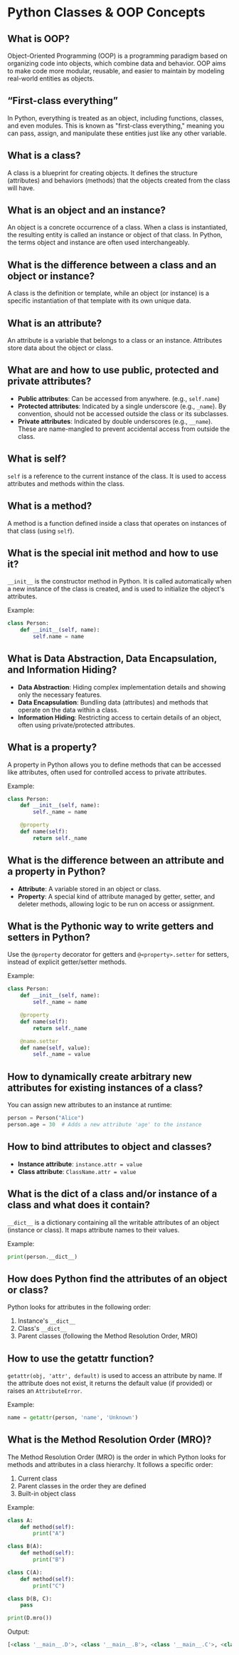 # Python Classes & OOP Concepts

## What is OOP?
Object-Oriented Programming (OOP) is a programming paradigm based on organizing code into objects, which combine data and behavior. OOP aims to make code more modular, reusable, and easier to maintain by modeling real-world entities as objects.

## “First-class everything”
In Python, everything is treated as an object, including functions, classes, and even modules. This is known as "first-class everything," meaning you can pass, assign, and manipulate these entities just like any other variable.

## What is a class?
A class is a blueprint for creating objects. It defines the structure (attributes) and behaviors (methods) that the objects created from the class will have.

## What is an object and an instance?
An object is a concrete occurrence of a class. When a class is instantiated, the resulting entity is called an instance or object of that class. In Python, the terms object and instance are often used interchangeably.

## What is the difference between a class and an object or instance?
A class is the definition or template, while an object (or instance) is a specific instantiation of that template with its own unique data.

## What is an attribute?
An attribute is a variable that belongs to a class or an instance. Attributes store data about the object or class.

## What are and how to use public, protected and private attributes?
- **Public attributes**: Can be accessed from anywhere. (e.g., `self.name`)
- **Protected attributes**: Indicated by a single underscore (e.g., `_name`). By convention, should not be accessed outside the class or its subclasses.
- **Private attributes**: Indicated by double underscores (e.g., `__name`). These are name-mangled to prevent accidental access from outside the class.

## What is self?
`self` is a reference to the current instance of the class. It is used to access attributes and methods within the class.

## What is a method?
A method is a function defined inside a class that operates on instances of that class (using `self`).

## What is the special __init__ method and how to use it?
`__init__` is the constructor method in Python. It is called automatically when a new instance of the class is created, and is used to initialize the object's attributes.

Example:
```python
class Person:
    def __init__(self, name):
        self.name = name
```

## What is Data Abstraction, Data Encapsulation, and Information Hiding?
- **Data Abstraction**: Hiding complex implementation details and showing only the necessary features.
- **Data Encapsulation**: Bundling data (attributes) and methods that operate on the data within a class.
- **Information Hiding**: Restricting access to certain details of an object, often using private/protected attributes.

## What is a property?
A property in Python allows you to define methods that can be accessed like attributes, often used for controlled access to private attributes.

Example:
```python
class Person:
    def __init__(self, name):
        self._name = name

    @property
    def name(self):
        return self._name
```

## What is the difference between an attribute and a property in Python?
- **Attribute**: A variable stored in an object or class.
- **Property**: A special kind of attribute managed by getter, setter, and deleter methods, allowing logic to be run on access or assignment.

## What is the Pythonic way to write getters and setters in Python?
Use the `@property` decorator for getters and `@<property>.setter` for setters, instead of explicit getter/setter methods.

Example:
```python
class Person:
    def __init__(self, name):
        self._name = name

    @property
    def name(self):
        return self._name

    @name.setter
    def name(self, value):
        self._name = value
```

## How to dynamically create arbitrary new attributes for existing instances of a class?
You can assign new attributes to an instance at runtime:
```python
person = Person("Alice")
person.age = 30  # Adds a new attribute 'age' to the instance
```

## How to bind attributes to object and classes?
- **Instance attribute**: `instance.attr = value`
- **Class attribute**: `ClassName.attr = value`

## What is the __dict__ of a class and/or instance of a class and what does it contain?
`__dict__` is a dictionary containing all the writable attributes of an object (instance or class). It maps attribute names to their values.

Example:
```python
print(person.__dict__)
```

## How does Python find the attributes of an object or class?
Python looks for attributes in the following order:
1. Instance's `__dict__`
2. Class's `__dict__`
3. Parent classes (following the Method Resolution Order, MRO)

## How to use the getattr function?
`getattr(obj, 'attr', default)` is used to access an attribute by name. If the attribute does not exist, it returns the default value (if provided) or raises an `AttributeError`.

Example:
```python
name = getattr(person, 'name', 'Unknown')
```

## What is the Method Resolution Order (MRO)?
The Method Resolution Order (MRO) is the order in which Python looks for methods and attributes in a class hierarchy. It follows a specific order:
1. Current class
2. Parent classes in the order they are defined
3. Built-in object class

Example:
```python
class A:
    def method(self):
        print("A")

class B(A):
    def method(self):
        print("B")

class C(A):
    def method(self):
        print("C")

class D(B, C):
    pass

print(D.mro())
```
Output:
```python
[<class '__main__.D'>, <class '__main__.B'>, <class '__main__.C'>, <class '__main__.A'>, <class 'object'>]
```
